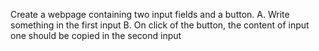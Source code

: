 Create a webpage containing two input fields and a button.
A. Write something in the first input
B. On click of the button, the content of input one should be copied in the second input
